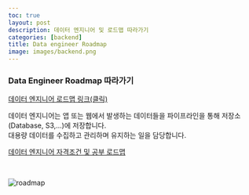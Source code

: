 ```yaml
---
toc: true
layout: post
description: 데이터 엔지니어 및 로드맵 따라가기
categories: [backend]
title: Data engineer Roadmap
image: images/backend.png
---
```



### Data Engineer Roadmap 따라가기
[데이터 엔지니어 로드맵 링크(클릭)](https://github.com/datastacktv/data-engineer-roadmap)


데이터 엔지니어는 앱 또는 웹에서 발생하는 데이터들을 파이프라인을 통해 저장소(Database, S3,...)에 저장합니다. <br>
대용량 데이터를 수집하고 관리하며 유지하는 일을 담당합니다. 

[데이터 엔지니어 자격조건 및 공부 로드맵](https://github.com/Team-Neighborhood/I-want-to-study-Data-Science/wiki/%EB%8D%B0%EC%9D%B4%ED%84%B0-%EC%97%94%EC%A7%80%EB%8B%88%EC%96%B4)

<br>

![roadmap]({{site.baseurl}}/images/de_roadmap.png)

